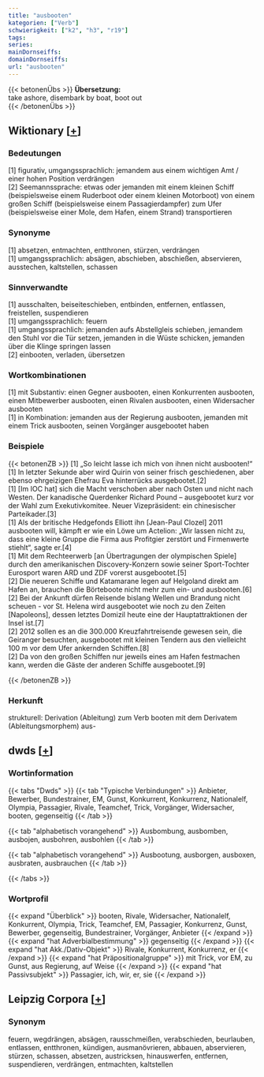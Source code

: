 ```yaml
---
title: "ausbooten"
kategorien: ["Verb"]
schwierigkeit: ["k2", "h3", "r19"]
tags:
series:
mainDornseiffs:
domainDornseiffs:
url: "ausbooten"
---
```


{{< betonenÜbs >}}
**Übersetzung:**  
take ashore, disembark by boat, boot  out  
{{< /betonenÜbs >}}

## Wiktionary [[+](https://de.wiktionary.org/wiki/ausbooten)]

### Bedeutungen
[1] figurativ, umgangssprachlich: jemandem aus einem wichtigen Amt / einer hohen Position verdrängen  
[2] Seemannssprache: etwas oder jemanden mit einem kleinen Schiff (beispielsweise einem Ruderboot oder einem kleinen Motorboot) von einem großen Schiff (beispielsweise einem Passagierdampfer) zum Ufer (beispielsweise einer Mole, dem Hafen, einem Strand) transportieren  

### Synonyme
[1] absetzen, entmachten, entthronen, stürzen, verdrängen  
[1] umgangssprachlich: absägen, abschieben, abschießen, abservieren, ausstechen, kaltstellen, schassen  

### Sinnverwandte
[1] ausschalten, beiseiteschieben, entbinden, entfernen, entlassen, freistellen, suspendieren  
[1] umgangssprachlich: feuern  
[1] umgangssprachlich: jemanden aufs Abstellgleis schieben, jemandem den Stuhl vor die Tür setzen, jemanden in die Wüste schicken, jemanden über die Klinge springen lassen  
[2] einbooten, verladen, übersetzen  

### Wortkombinationen
[1] mit Substantiv: einen Gegner ausbooten, einen Konkurrenten ausbooten, einen Mitbewerber ausbooten, einen Rivalen ausbooten, einen Widersacher ausbooten  
[1] in Kombination: jemanden aus der Regierung ausbooten, jemanden mit einem Trick ausbooten, seinen Vorgänger ausgebootet haben  

### Beispiele
{{< betonenZB >}}
[1] „So leicht lasse ich mich von ihnen nicht ausbooten!“  
[1] In letzter Sekunde aber wird Quirin von seiner frisch geschiedenen, aber ebenso ehrgeizigen Ehefrau Eva hinterrücks ausgebootet.[2]  
[1] [Im IOC hat] sich die Macht verschoben aber nach Osten und nicht nach Westen. Der kanadische Querdenker Richard Pound – ausgebootet kurz vor der Wahl zum Exekutivkomitee. Neuer Vizepräsident: ein chinesischer Parteikader.[3]  
[1] Als der britische Hedgefonds Elliott ihn [Jean-Paul Clozel] 2011 ausbooten will, kämpft er wie ein Löwe um Actelion: „Wir lassen nicht zu, dass eine kleine Gruppe die Firma aus Profitgier zerstört und Firmenwerte stiehlt“, sagte er.[4]  
[1] Mit dem Rechteerwerb [an Übertragungen der olympischen Spiele] durch den amerikanischen Discovery-Konzern sowie seiner Sport-Tochter Eurosport waren ARD und ZDF vorerst ausgebootet.[5]  
[2] Die neueren Schiffe und Katamarane legen auf Helgoland direkt am Hafen an, brauchen die Börteboote nicht mehr zum ein- und ausbooten.[6]  
[2] Bei der Ankunft dürfen Reisende bislang Wellen und Brandung nicht scheuen - vor St. Helena wird ausgebootet wie noch zu den Zeiten [Napoleons], dessen letztes Domizil heute eine der Hauptattraktionen der Insel ist.[7]  
[2] 2012 sollen es an die 300.000 Kreuzfahrtreisende gewesen sein, die Geiranger besuchten, ausgebootet mit kleinen Tendern aus den vielleicht 100 m vor dem Ufer ankernden Schiffen.[8]  
[2] Da von den großen Schiffen nur jeweils eines am Hafen festmachen kann, werden die Gäste der anderen Schiffe ausgebootet.[9]  

{{< /betonenZB >}}
### Herkunft
strukturell: Derivation (Ableitung) zum Verb booten mit dem Derivatem (Ableitungsmorphem) aus-  



## dwds [[+](https://www.dwds.de/wb/ausbooten)]

### Wortinformation
{{< tabs "Dwds" >}}
{{< tab "Typische Verbindungen" >}}
Anbieter, Bewerber, Bundestrainer, EM, Gunst, Konkurrent, Konkurrenz, Nationalelf, Olympia, Passagier, Rivale, Teamchef, Trick, Vorgänger, Widersacher, booten, gegenseitig
{{< /tab >}}

{{< tab "alphabetisch vorangehend" >}}
Ausbombung, ausbomben, ausbojen, ausbohren, ausbohlen
{{< /tab >}}

{{< tab "alphabetisch vorangehend" >}}
Ausbootung, ausborgen, ausboxen, ausbraten, ausbrauchen
{{< /tab >}}

{{< /tabs >}}

### Wortprofil
{{< expand "Überblick" >}} booten, Rivale, Widersacher, Nationalelf, Konkurrent, Olympia, Trick, Teamchef, EM, Passagier, Konkurrenz, Gunst, Bewerber, gegenseitig, Bundestrainer, Vorgänger, Anbieter {{< /expand >}}
{{< expand "hat Adverbialbestimmung" >}} gegenseitig {{< /expand >}}
{{< expand "hat Akk./Dativ-Objekt" >}} Rivale, Konkurrent, Konkurrenz, er {{< /expand >}}
{{< expand "hat Präpositionalgruppe" >}} mit Trick, vor EM, zu Gunst, aus Regierung, auf Weise {{< /expand >}}
{{< expand "hat Passivsubjekt" >}} Passagier, ich, wir, er, sie {{< /expand >}}

## Leipzig Corpora [[+](https://corpora.uni-leipzig.de/en/res?word=ausbooten&corpusId=deu_newscrawl-public_2018)]


### Synonym
feuern, wegdrängen, absägen, rausschmeißen, verabschieden, beurlauben, entlassen, entthronen, kündigen, ausmanövrieren, abbauen, abservieren, stürzen, schassen, absetzen, austricksen, hinauswerfen, entfernen, suspendieren, verdrängen, entmachten, kaltstellen


